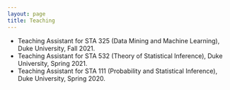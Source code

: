 ```yaml
---
layout: page
title: Teaching
---
```


- Teaching Assistant for STA 325 (Data Mining and Machine Learning), Duke University, Fall 2021.
- Teaching Assistant for STA 532 (Theory of Statistical Inference), Duke University, Spring 2021.
- Teaching Assistant for STA 111 (Probability and Statistical Inference), Duke University, Spring 2020.
